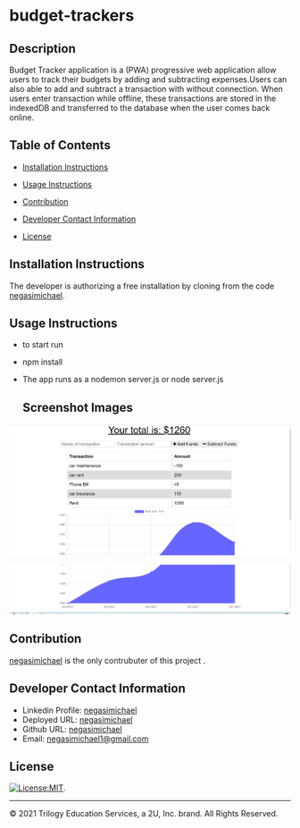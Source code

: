 # budget-trackers

## Description
Budget Tracker application is a (PWA) progressive web application allow users to track their budgets by adding and subtracting  expenses.Users can also able to add and subtract a transaction with  without  connection. When users enter  transaction while offline, these transactions are stored in the indexedDB and transferred to the database when the user comes back online.


   ## Table of Contents
   * [Installation Instructions](#installation-instructions)
   
   * [Usage Instructions](#usage-instructions)
   
   * [Contribution](#contribution)
   
   * [Developer Contact Information](#Developer-Contact-Information)
     
  * [License](#license)


  ## Installation Instructions
The developer is authorizing a free installation by cloning from the code [negasimichael](https://github.com/negasimichael/workout-tracke).
   
   ## Usage Instructions

 * to start run
* npm install
* The app runs as a nodemon server.js or node server.js

   ## Screenshot Images
   
![budget-trackers](public/Images/traker1.png)

![budget-trackers](public/Images/traker2.png)

## Contribution
  [negasimichael](https://github.com/negasimichael/budget-trackers) is the only contrubuter of this project .

   ## Developer Contact Information
  * Linkedin Profile: [negasimichael](https://www.linkedin.com/feed/)
  * Deployed URL: [negasimichael](#)
  * Github URL: [negasimichael](https://github.com/negasimichael/budget-trackers)
  * Email: negasimichael1@gmail.com
  
## License
   [![License:MIT](https://img.shields.io/badge/License-MIT-yellow.svg)](https://opensource.org/licenses/MIT).
 
 ------------------------------------------------------------------------------
© 2021 Trilogy Education Services, a 2U, Inc. brand. All Rights Reserved.
